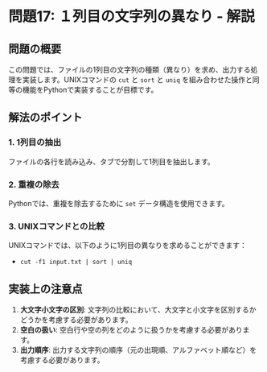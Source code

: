 # 問題17: １列目の文字列の異なり - 解説

## 問題の概要
この問題では、ファイルの1列目の文字列の種類（異なり）を求め、出力する処理を実装します。UNIXコマンドの `cut` と `sort` と `uniq` を組み合わせた操作と同等の機能をPythonで実装することが目標です。

## 解法のポイント

### 1. 1列目の抽出
ファイルの各行を読み込み、タブで分割して1列目を抽出します。

### 2. 重複の除去
Pythonでは、重複を除去するために `set` データ構造を使用できます。

### 3. UNIXコマンドとの比較
UNIXコマンドでは、以下のように1列目の異なりを求めることができます：
- `cut -f1 input.txt | sort | uniq`

## 実装上の注意点
1. **大文字小文字の区別**: 文字列の比較において、大文字と小文字を区別するかどうかを考慮する必要があります。
2. **空白の扱い**: 空白行や空の列をどのように扱うかを考慮する必要があります。
3. **出力順序**: 出力する文字列の順序（元の出現順、アルファベット順など）を考慮する必要があります。
